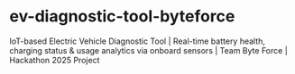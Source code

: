 # ev-diagnostic-tool-byteforce
IoT-based Electric Vehicle Diagnostic Tool | Real-time battery health, charging status &amp; usage analytics via onboard sensors | Team Byte Force | Hackathon 2025 Project
